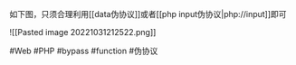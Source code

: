 如下图，只须合理利用[[data伪协议]]或者[[php input伪协议|php://input]]即可

![[Pasted image 20221031212522.png]]

#Web #PHP #bypass #function #伪协议